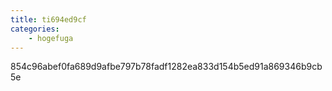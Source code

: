```yaml
---
title: ti694ed9cf
categories:
    - hogefuga
---
```

854c96abef0fa689d9afbe797b78fadf1282ea833d154b5ed91a869346b9cb5e